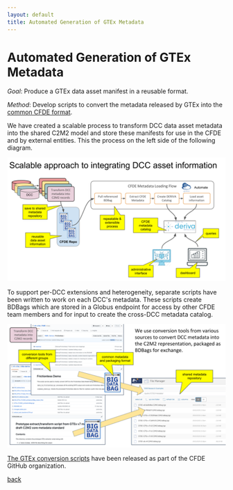 ```yaml
---
layout: default
title: Automated Generation of GTEx Metadata
---
```


# Automated Generation of GTEx Metadata

_Goal_: Produce a GTEx data asset manifest in a reusable format.

*Method*: Develop scripts to convert the metadata released by GTEx into the [common CFDE format](cfde-metadata-format.html).

We have created a scalable process to transform DCC data asset metadata into the shared C2M2 model and store these manifests for use in the CFDE and by external entities. This the process on the left side of the following diagram.

![CFDE metadata process](cfde-metadata-process.png)

To support per-DCC extensions and heterogeneity, separate scripts have been written to work on each DCC's metadata. These scripts create BDBags which are stored in a Globus endpoint for access by other CFDE team members and for input to create the cross-DCC metadata catalog.

![C2M2 creation](cfde-c2m2-conversion.png)

[The GTEx conversion scripts](https://github.com/nih-cfde/cfde-deriva/tree/2019-09/extractors_and_metadata.GTEx) have been released as part of the CFDE GitHub organization.

[back](./)
